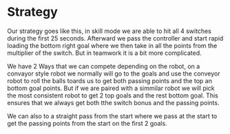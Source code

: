 # Strategy
Our strategy goes like this, in skill mode we are able to hit all 4 switches during the first 25 seconds. Afterward we pass the controller and start rapid loading the bottom right goal where we then take in all the points from the multiplier of the switch. But in teamwork it is a bit more complicated.

We have 2 Ways that we can compete depending on the robot, on a convayor style robot we normally will go to the goals and use the conveyor robot to roll the balls toards us to get both passing points and the top an bottom goal points. But if we are paired with a simmilar robot we will pick the most consistent robot to get 2 top goals and the rest bottom goal. This ensures that we always get both tthe switch bonus and the passing points.

We can also to a straight pass from the start where we pass at the start to get the passing points from the start on the first 2 goals.
